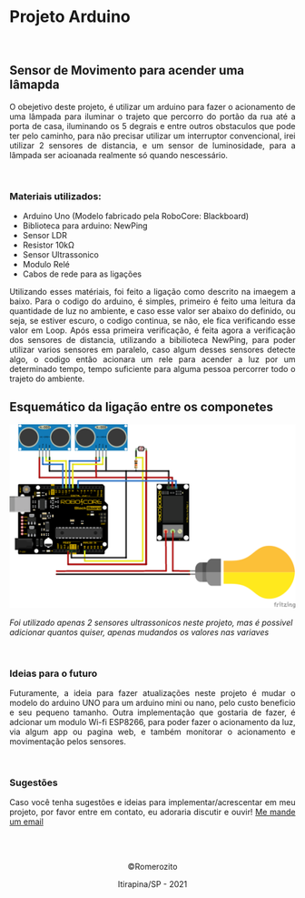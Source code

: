 # Projeto Arduino

<br>

## Sensor de Movimento para acender uma lâmapda
<p align=justify>O obejetivo deste projeto, é utilizar um arduino para fazer o acionamento de uma lâmpada para iluminar o trajeto que percorro do portão da rua até a porta de casa, iluminando os 5 degrais e entre outros obstaculos que pode ter pelo caminho, para não precisar utilizar um interruptor convencional, irei utilizar 2 sensores de distancia, e um sensor de luminosidade, para a lâmpada ser acioanada realmente só quando nescessário.</p>

<br>

### Materiais utilizados:
- Arduino Uno (Modelo fabricado pela RoboCore: Blackboard)
- Biblioteca para arduino: NewPing
- Sensor LDR
- Resistor 10kΩ
- Sensor Ultrassonico
- Modulo Relé 
- Cabos de rede para as ligações

<p align=justify>Utilizando esses matériais, foi feito a ligação como descrito na imaegem a baixo. Para o codigo do arduino, é simples, primeiro é feito uma leitura da quantidade de luz no ambiente, e caso esse valor ser abaixo do definido, ou seja, se estiver escuro, o codigo continua, se não, ele fica verificando esse valor em Loop. Após essa primeira verificação, é feita agora a verificação dos sensores de distancia, utilizando a bibilioteca NewPing, para poder utilizar varios sensores em paralelo, caso algum desses sensores detecte algo, o codigo então acionara um rele para acender a luz por um determinado tempo, tempo suficiente para alguma pessoa percorrer todo o trajeto do ambiente.</p>

## Esquemático da ligação entre os componetes
![ligação](Esquema_ligacao_sensor_Movimento.png)

*Foi utilizado apenas 2 sensores ultrassonicos neste projeto, mas é possivel adicionar quantos quiser, apenas mudandos os valores nas variaves*
<br>

<br>

### Ideias para o futuro
<p align=justify>Futuramente, a ideia para fazer atualizações neste projeto é mudar o modelo do arduino UNO para um arduino mini ou nano, pelo custo beneficio e seu pequeno tamanho. Outra implementação que gostaria de fazer, é adcionar um modulo Wi-fi ESP8266, para poder fazer o acionamento da luz, via algum app ou pagina web, e também monitorar o acionamento e movimentação pelos sensores.</p>

<br>

### Sugestões
<p align=justify>Caso você tenha sugestões e ideias para implementar/acrescentar em meu projeto, por favor entre em contato, eu adoraria discutir e ouvir! <a href=mailto:viniciusdename@hotmail.com>Me mande um email</a> </p>
<br>
<br>

<p align=center>©Romerozito</p>
<p align=center>Itirapina/SP - 2021</p>

